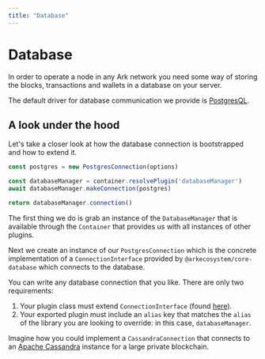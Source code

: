 ```yaml
---
title: "Database"
---
```


# Database

In order to operate a node in any Ark network you need some way of storing the blocks, transactions and wallets in a database on your server.

The default driver for database communication we provide is [PostgresQL](https://www.postgresql.org/).

## A look under the hood

Let's take a closer look at how the database connection is bootstrapped and how to extend it.

```js
const postgres = new PostgresConnection(options)

const databaseManager = container.resolvePlugin('databaseManager')
await databaseManager.makeConnection(postgres)

return databaseManager.connection()
```

The first thing we do is grab an instance of the `DatabaseManager` that is available through the `Container` that provides us with all instances of other plugins.

Next we create an instance of our `PostgresConnection` which is the concrete implementation of a `ConnectionInterface` provided by `@arkecosystem/core-database` which connects to the database.

You can write any database connection that you like. There are only two requirements:

1. Your plugin class must extend `ConnectionInterface` (found [here](https://github.com/ArkEcosystem/core/blob/master/packages/core-database/lib/interface.js)).
2. Your exported plugin must include an `alias` key that matches the `alias` of the library you are looking to override: in this case, `databaseManager`.

Imagine how you could implement a `CassandraConnection` that connects to an [Apache Cassandra](http://cassandra.apache.org/) instance for a large private blockchain.
